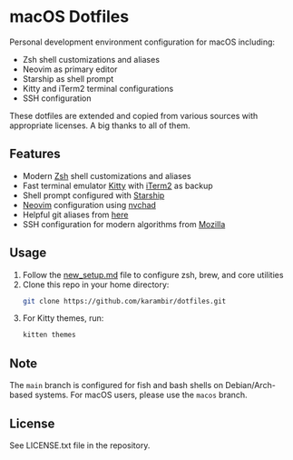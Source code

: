 # macOS Dotfiles

Personal development environment configuration for macOS including:

- Zsh shell customizations and aliases
- Neovim as primary editor
- Starship as shell prompt
- Kitty and iTerm2 terminal configurations
- SSH configuration

These dotfiles are extended and copied from various sources with appropriate licenses. A big thanks to all of them.

## Features

- Modern [Zsh](https://www.zsh.org/) shell customizations and aliases
- Fast terminal emulator [Kitty](https://sw.kovidgoyal.net/kitty/) with [iTerm2](https://iterm2.com) as backup
- Shell prompt configured with [Starship](https://starship.rs)
- [Neovim](https://neovim.io/) configuration using [nvchad](https://nvchad.com)
- Helpful git aliases from [here](https://github.com/theskumar/dotfiles)
- SSH configuration for modern algorithms from [Mozilla](https://infosec.mozilla.org/guidelines/openssh)


## Usage

1. Follow the [new_setup.md](./new_setup.md) file to configure zsh, brew, and core utilities
2. Clone this repo in your home directory:
   ```sh
   git clone https://github.com/karambir/dotfiles.git
   ```
3. For Kitty themes, run:
   ```sh
   kitten themes
   ```

## Note

The `main` branch is configured for fish and bash shells on Debian/Arch-based systems. For macOS users, please use the `macos` branch.

## License

See LICENSE.txt file in the repository.

